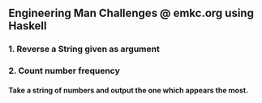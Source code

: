 ## Engineering Man Challenges @ emkc.org using Haskell

### 1. Reverse a String given as argument

### 2. Count number frequency
#### Take a string of numbers and output the one which appears the most.